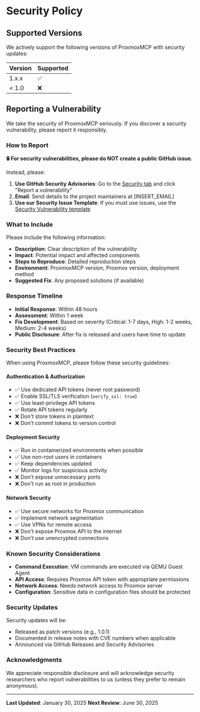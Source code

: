 # Security Policy

## Supported Versions

We actively support the following versions of ProxmoxMCP with security updates:

| Version | Supported          |
| ------- | ------------------ |
| 1.x.x   | :white_check_mark: |
| < 1.0   | :x:                |

## Reporting a Vulnerability

We take the security of ProxmoxMCP seriously. If you discover a security vulnerability, please report it responsibly.

### How to Report

**🔒 For security vulnerabilities, please do NOT create a public GitHub issue.**

Instead, please:

1. **Use GitHub Security Advisories**: Go to the [Security tab](https://github.com/basher83/ProxmoxMCP/security/advisories) and click "Report a vulnerability"
2. **Email**: Send details to the project maintainers at [INSERT_EMAIL]
3. **Use our Security Issue Template**: If you must use issues, use the [Security Vulnerability template](https://github.com/basher83/ProxmoxMCP/issues/new?template=security_vulnerability.md)

### What to Include

Please include the following information:

- **Description**: Clear description of the vulnerability
- **Impact**: Potential impact and affected components
- **Steps to Reproduce**: Detailed reproduction steps
- **Environment**: ProxmoxMCP version, Proxmox version, deployment method
- **Suggested Fix**: Any proposed solutions (if available)

### Response Timeline

- **Initial Response**: Within 48 hours
- **Assessment**: Within 1 week
- **Fix Development**: Based on severity (Critical: 1-7 days, High: 1-2 weeks, Medium: 2-4 weeks)
- **Public Disclosure**: After fix is released and users have time to update

### Security Best Practices

When using ProxmoxMCP, please follow these security guidelines:

#### Authentication & Authorization
- ✅ Use dedicated API tokens (never root password)
- ✅ Enable SSL/TLS verification (`verify_ssl: true`)
- ✅ Use least-privilege API tokens
- ✅ Rotate API tokens regularly
- ❌ Don't store tokens in plaintext
- ❌ Don't commit tokens to version control

#### Deployment Security
- ✅ Run in containerized environments when possible
- ✅ Use non-root users in containers
- ✅ Keep dependencies updated
- ✅ Monitor logs for suspicious activity
- ❌ Don't expose unnecessary ports
- ❌ Don't run as root in production

#### Network Security
- ✅ Use secure networks for Proxmox communication
- ✅ Implement network segmentation
- ✅ Use VPNs for remote access
- ❌ Don't expose Proxmox API to the internet
- ❌ Don't use unencrypted connections

### Known Security Considerations

- **Command Execution**: VM commands are executed via QEMU Guest Agent
- **API Access**: Requires Proxmox API token with appropriate permissions
- **Network Access**: Needs network access to Proxmox server
- **Configuration**: Sensitive data in configuration files should be protected

### Security Updates

Security updates will be:
- Released as patch versions (e.g., 1.0.1)
- Documented in release notes with CVE numbers when applicable
- Announced via GitHub Releases and Security Advisories

### Acknowledgments

We appreciate responsible disclosure and will acknowledge security researchers who report vulnerabilities to us (unless they prefer to remain anonymous).

---

**Last Updated**: January 30, 2025
**Next Review**: June 30, 2025